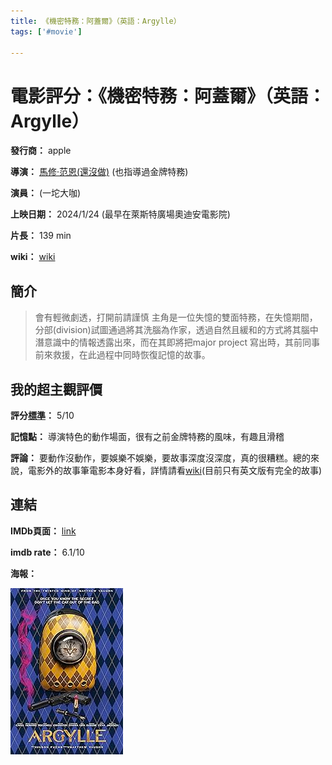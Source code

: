 ```yaml
---
title: 《機密特務：阿蓋爾》（英語：Argylle）
tags: ['#movie']

---
```


# 電影評分：《機密特務：阿蓋爾》（英語：Argylle）
**發行商：** apple

**導演：** [馬修·范恩(還沒做)](/馬修) (也指導過金牌特務)

**演員：** (一坨大咖)


**上映日期：** 2024/1/24 (最早在萊斯特廣場奧迪安電影院)

**片長：** 139 min

**wiki：** [wiki](https://zh.wikipedia.org/wiki/%E6%A9%9F%E5%AF%86%E7%89%B9%E5%8B%99%EF%BC%9A%E9%98%BF%E8%93%8B%E7%88%BE)
## 簡介
> 會有輕微劇透，打開前請謹慎
> 主角是一位失憶的雙面特務，在失憶期間，分部(division)試圖通過將其洗腦為作家，透過自然且緩和的方式將其腦中潛意識中的情報透露出來，而在其即將把major project 寫出時，其前同事前來救援，在此過程中同時恢復記憶的故事。

## 我的超主觀評價
**評分[標準](/標準)：** 5/10

**記憶點：** 導演特色的動作場面，很有之前金牌特務的風味，有趣且滑稽

**評論：**
要動作沒動作，要娛樂不娛樂，要故事深度沒深度，真的很糟糕。總的來說，電影外的故事筆電影本身好看，詳情請看[wiki](https://en.wikipedia.org/wiki/Argylle)(目前只有英文版有完全的故事)

## 連結
**IMDb頁面：** [link](https://www.imdb.com/title/tt15009428/) 

**imdb rate：** 6.1/10

**海報：** 

![](image/MV5BZDM3YTg4MGUtZmUxNi00YmEyLTllNTctNjYyNjZlZGViNmFhXkEyXkFqcGdeQXVyMTUzMTg2ODkz._V1_QL75_UX180_CR0,9,180,266_.jpg)

